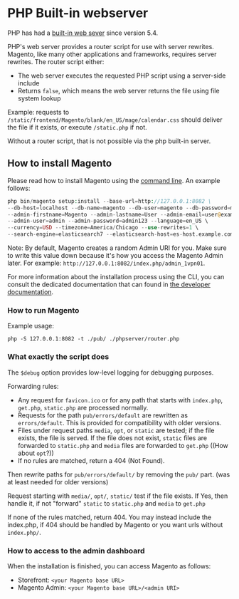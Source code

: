 # PHP Built-in webserver

PHP has had a [built-in web sever](https://secure.php.net/manual/en/features.commandline.webserver.php) since version 5.4.

PHP's web server provides a router script for use with server rewrites. Magento, like many other applications and frameworks, requires server rewrites. The router script either:

- The web server executes the requested PHP script using a server-side include
- Returns `false`, which means the web server returns the file using file system lookup

Example:
requests to `/static/frontend/Magento/blank/en_US/mage/calendar.css` should deliver the file if it exists, or execute `/static.php` if not.

Without a router script, that is not possible via the php built-in server.

## How to install Magento

Please read how to install Magento using the [command line](https://devdocs.magento.com/guides/v2.4/install-gde/install/cli/install-cli.html). An example follows:

```php
php bin/magento setup:install --base-url=http://127.0.0.1:8082 \
--db-host=localhost --db-name=magento --db-user=magento --db-password=magento \
--admin-firstname=Magento --admin-lastname=User --admin-email=user@example.com \
--admin-user=admin --admin-password=admin123 --language=en_US \
--currency=USD --timezone=America/Chicago --use-rewrites=1 \
--search-engine=elasticsearch7 --elasticsearch-host=es-host.example.com --elasticsearch-port=9200
```

Note: By default, Magento creates a random Admin URI for you. Make sure to write this value down because it's how you access the Magento Admin later. For example: `http://127.0.0.1:8082/index.php/admin_1vpn01`.

For more information about the installation process using the CLI, you can consult the dedicated documentation that can found in [the developer documentation](https://devdocs.magento.com/guides/v2.4/install-gde/install/cli/install-cli-subcommands.html).

### How to run Magento

Example usage:

```shell
php -S 127.0.0.1:8082 -t ./pub/ ./phpserver/router.php
```

### What exactly the script does

The `$debug` option provides low-level logging for debugging purposes.

Forwarding rules:

- Any request for `favicon.ico` or for any path that starts with `index.php`, `get.php`, `static.php` are processed normally.
- Requests for the path `pub/errors/default` are rewritten as `errors/default`. This is provided for compatibility with older versions.
- Files under request paths `media`, `opt`, or `static` are tested; if the file exists, the file is served. If the file does not exist, `static` files are forwarded to `static.php` and `media` files are forwarded to `get.php` ((How about `opt`?))
- If no rules are matched, return a 404 (Not Found).

Then rewrite paths for `pub/errors/default/` by removing the `pub/` part. (was at least needed for older versions)

Request starting with `media/`, `opt/`, `static/` test if the file exists. If Yes, then handle it, if not "forward" `static` to `static.php` and `media` to `get.php`

If none of the rules matched, return 404. You may instead include the index.php, if 404 should be handled by Magento or you want urls without `index.php/`.

### How to access to the admin dashboard

When the installation is finished, you can access Magento as follows:

- Storefront: `<your Magento base URL>`
- Magento Admin: `<your Magento base URL>/<admin URI>`

